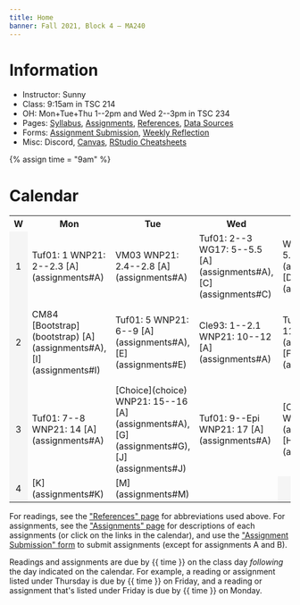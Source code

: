 ```yaml
---
title: Home
banner: Fall 2021, Block 4 — MA240
---
```



# Information

* Instructor: Sunny
* Class: 9:15am in TSC 214
* OH: Mon+Tue+Thu 1--2pm and Wed 2--3pm in TSC 234
* Pages: [Syllabus](syllabus), [Assignments](assignments), [References](references), [Data Sources](../data)
* Forms: [Assignment Submission](https://docs.google.com/forms/d/e/1FAIpQLSeSMplJrvV_ikGlXcEKw9PBF9y_kn3iE44FStmqLQ73bJj5gA/viewform), [Weekly Reflection](https://docs.google.com/forms/d/e/1FAIpQLSf6b1RnZA2GP8Cb9R5aWy_-iW9DJcZmQNjnhyby2b8LvEY_oQ/viewform)
* Misc: Discord, [Canvas](https://canvas.coloradocollege.edu/courses/35751), [RStudio Cheatsheets](https://www.rstudio.com/resources/cheatsheets/)

{% assign time = "9am" %}

# Calendar

<table width="100%">
<tr>
<th style="text-align: center;" width="5%">W</th>
<th width="19%">Mon</th>
<th width="19%">Tue</th>
<th width="19%">Wed</th>
<th width="19%">Thu</th>
<th width="19%">Fri</th>
</tr>

<tr>
<td style="background-color: #f5f5f5; text-align: center;">1</td>
<td>
Tuf01: 1  
WNP21: 2--2.3  
[A](assignments#A)
</td>
<td>
VM03   
WNP21: 2.4--2.8  
[A](assignments#A)
</td>
<td>
Tuf01: 2--3  
WG17: 5--5.5  
[A](assignments#A), [C](assignments#C)
</td>
<td>
War12: 1  
WG17: 5.6--7, 18  
[A](assignments#A), [D](assignments#D)
</td>
<td>
Tuf01: 4  
WNP21: 3--5  
[A](assignments#A), [B](assignments#B)
</td>
</tr>

<tr>
<td style="background-color: #f5f5f5; text-align: center;">2</td>
<td>
CM84   
[Bootstrap](bootstrap)  
[A](assignments#A), [I](assignments#I)
</td>
<td>
Tuf01: 5  
WNP21: 6--9  
[A](assignments#A), [E](assignments#E)
</td>
<td>
Cle93: 1--2.1  
WNP21: 10--12  
[A](assignments#A)
</td>
<td>
Tuf01: 6  
WG17: 11--12  
[A](assignments#A), [F](assignments#F)
</td>
<td>
Cle93: 2.2--2.5
WNP21: 13  
[A](assignments#A), [B](assignments#B), [L](assignments#L)
</td>
</tr>


<tr>
<td style="background-color: #f5f5f5; text-align: center;">3</td>
<td>
Tuf01: 7--8  
WNP21: 14  
[A](assignments#A)
</td>
<td>
[Choice](choice)  
WNP21: 15--16  
[A](assignments#A), [G](assignments#G), [J](assignments#J)
</td>
<td>
Tuf01: 9--Epi  
WNP21: 17  
[A](assignments#A)
</td>
<td>
[Choice](choice)  
WNP21: 18   
[A](assignments#A), [H](assignments#H)
</td>
<td>
&nbsp;  
WG17: 13  
[A](assignments#A), [B](assignments#B)
</td>
</tr>


<tr>
<td style="background-color: #f5f5f5; text-align: center;">4</td>
<td>
[K](assignments#K)
</td>
<td>
[M](assignments#M)
</td>
<td>
</td>
<td colspan="2" style="background-color: #f5f5f5;"></td>
</tr>

</table>

For readings, see the ["References" page](references) for abbreviations used above. For assignments, see the ["Assignments" page](assignments) for descriptions of each assignments (or click on the links in the calendar), and use the ["Assignment Submission" form](https://docs.google.com/forms/d/e/1FAIpQLSeSMplJrvV_ikGlXcEKw9PBF9y_kn3iE44FStmqLQ73bJj5gA/viewform) to submit assignments (except for assignments A and B).

Readings and assignments are due by {{ time }} on the class day *following* the day indicated on the calendar. For example, a reading or assignment listed under Thursday is due by {{ time }} on Friday, and a reading or assignment that's listed under Friday is due by {{ time }} on Monday. 


